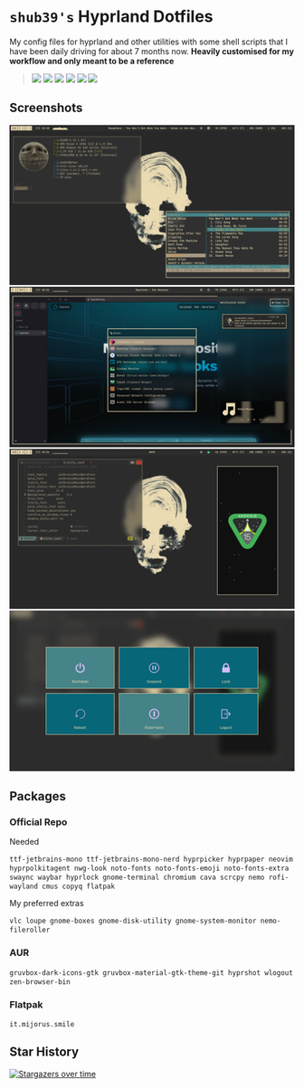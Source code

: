 # **`shub39's` Hyprland Dotfiles**

My config files for hyprland and other utilities with some shell scripts that I have been daily driving for about 7 months now. **Heavily customised for my workflow and only meant to be a reference**

> ![](https://ziadoua.github.io/m3-Markdown-Badges/badges/Arch/arch1.svg)
> ![](https://ziadoua.github.io/m3-Markdown-Badges/badges/CSS/css1.svg)
> ![](https://ziadoua.github.io/m3-Markdown-Badges/badges/Linux/linux2.svg)
> ![](https://ziadoua.github.io/m3-Markdown-Badges/badges/Shell/shell3.svg)
> ![](https://ziadoua.github.io/m3-Markdown-Badges/badges/Neovim/neovim1.svg)
> [<img src="https://m3-markdown-badges.vercel.app/stars/1/1/shub39/dotfiles">]()

## Screenshots
![1](screenshots/1.png)
![2](screenshots/2.png)
![3](screenshots/3.png)
![4](screenshots/4.png)

## Packages

### Official Repo
Needed
```
ttf-jetbrains-mono ttf-jetbrains-mono-nerd hyprpicker hyprpaper neovim hyprpolkitagent nwg-look noto-fonts noto-fonts-emoji noto-fonts-extra swaync waybar hyprlock gnome-terminal chromium cava scrcpy nemo rofi-wayland cmus copyq flatpak
```

My preferred extras
```
vlc loupe gnome-boxes gnome-disk-utility gnome-system-monitor nemo-fileroller
```

### AUR
```
gruvbox-dark-icons-gtk gruvbox-material-gtk-theme-git hyprshot wlogout zen-browser-bin
```

### Flatpak
```
it.mijorus.smile
```

## Star History

[![Stargazers over time](https://starchart.cc/shub39/dotfiles.svg?background=%23282828&axis=%23f2dfd3&line=%23ffb780)](https://starchart.cc/shub39/dotfiles)

